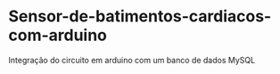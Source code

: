 # Sensor-de-batimentos-cardiacos-com-arduino
Integração do circuito em arduino com um banco de dados MySQL
